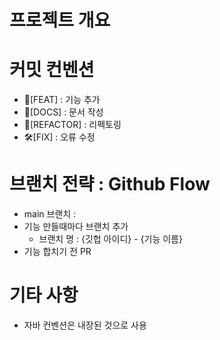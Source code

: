# 프로젝트 개요


# 커밋 컨벤션

- 🎉[FEAT] : 기능 추가
- 📗[DOCS] : 문서 작성
- 🎁[REFACTOR] : 리펙토링
- 🛠️[FIX] : 오류 수정

# 브랜치 전략 : Github Flow

- main 브랜치 : 
- 기능 만들때마다 브랜치 추가
  - 브랜치 명 : {깃헙 아이디} - {기능 이름}
- 기능 합치기 전 PR

# 기타 사항

- 자바 컨벤션은 내장된 것으로 사용